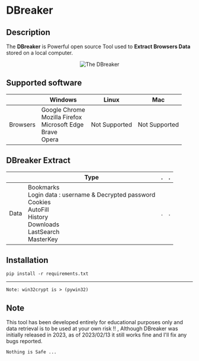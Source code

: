__DBreaker__
==

Description
----
The __DBreaker__ is Powerful open source Tool used to __Extract Browsers Data__ stored on a local computer. 

<p align="center"><img src="https://g.top4top.io/p_2599h18l31.png" alt="The DBreaker"></p>


Supported software
----

|  | Windows    | Linux  | Mac |
| -- | -- | -- | -- |
| Browsers | Google Chrome<br>Mozilla Firefox<br>Microsoft Edge<br>Brave<br>Opera | Not Supported | Not Supported |

DBreaker Extract
----
|  | Type   |.|.
| -- | -- | -- | -- |
| Data | Bookmarks<br>Login data : username & Decrypted password<br>Cookies<br>AutoFill<br>History<br>Downloads<br>LastSearch<br>MasterKey|. | .|

Installation
----
```
pip install -r requirements.txt
```
----
```
Note: win32crypt is > (pywin32)
```


Note
----
This tool has been developed entirely for educational purposes only and data retrieval is to be used at your own risk !!
,
 Although DBreaker was initially released in 2023, as of 2023/02/13 it still works fine and I'll fix any bugs reported.
```
Nothing is Safe ...
```
